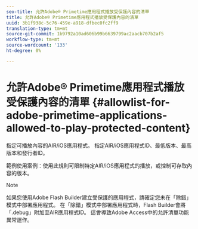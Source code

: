 ```yaml
---
seo-title: 允許Adobe® Primetime應用程式播放受保護內容的清單
title: 允許Adobe® Primetime應用程式播放受保護內容的清單
uuid: 3b1f938c-5c76-459e-a918-dfbec0fc2ff9
translation-type: tm+mt
source-git-commit: 1b9792a10ad606b99b6639799ac2aacb707b2af5
workflow-type: tm+mt
source-wordcount: '133'
ht-degree: 0%

---
```



# 允許Adobe® Primetime應用程式播放受保護內容的清單 {#allowlist-for-adobe-primetime-applications-allowed-to-play-protected-content}

指定可播放內容的AIR/iOS應用程式。 指定AIR/iOS應用程式ID、最低版本、最高版本和發行者ID。

範例使用案例：使用此規則可限制特定AIR/iOS應用程式的播放，或控制可存取內容的版本。

>[!NOTE]
>
>如果您使用Adobe Flash Builder建立受保護的應用程式，請確定您未在「除錯」模式中部署應用程式。 在「除錯」模式中部署應用程式時，Flash Builder會將「.debug」附加至AIR應用程式ID。 這會導致Adobe Access中的允許清單功能異常運作。

